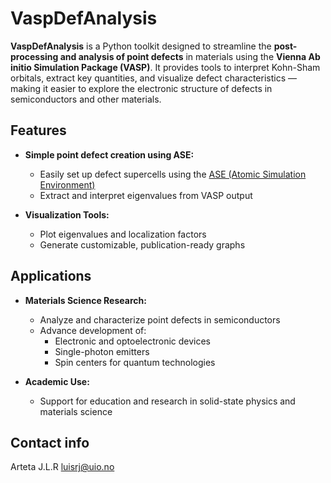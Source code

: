 # VaspDefAnalysis

**VaspDefAnalysis** is a Python toolkit designed to streamline the **post-processing and analysis of point defects** in materials using the **Vienna Ab initio Simulation Package (VASP)**. It provides tools to interpret Kohn-Sham orbitals, extract key quantities, and visualize defect characteristics — making it easier to explore the electronic structure of defects in semiconductors and other materials.

## Features

- **Simple point defect creation using ASE:**
  - Easily set up defect supercells using the [ASE (Atomic Simulation Environment)](https://wiki.fysik.dtu.dk/ase/)
  - Extract and interpret eigenvalues from VASP output

- **Visualization Tools:**
  - Plot eigenvalues and localization factors
  - Generate customizable, publication-ready graphs

## Applications

- **Materials Science Research:**
  - Analyze and characterize point defects in semiconductors
  - Advance development of:
    - Electronic and optoelectronic devices
    - Single-photon emitters
    - Spin centers for quantum technologies

- **Academic Use:**
  - Support for education and research in solid-state physics and materials science

## Contact info

Arteta J.L.R 
luisrj@uio.no 
